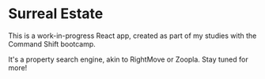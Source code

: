 # Surreal Estate

This is a work-in-progress React app, created as part of my studies with the Command Shift bootcamp.

It's a property search engine, akin to RightMove or Zoopla. Stay tuned for more!